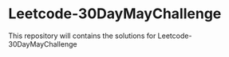# Leetcode-30DayMayChallenge
This repository will contains the solutions for Leetcode-30DayMayChallenge
